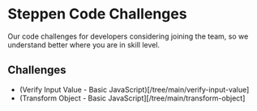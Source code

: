 # Steppen Code Challenges

Our code challenges for developers considering joining the team, so we understand better where you are in skill level.

## Challenges

* (Verify Input Value - Basic JavaScript)[/tree/main/verify-input-value]
* (Transform Object - Basic JavaScript][/tree/main/transform-object]
